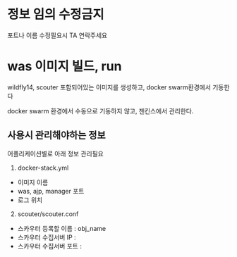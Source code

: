 # 정보 임의 수정금지 
포트나 이름 수정필요시 TA 연락주세요

# was 이미지 빌드, run 
wildfly14, scouter 포함되어있는 이미지를 생성하고, docker swarm환경에서 기동한다

docker swarm 환경에서 수동으로 기동하지 않고, 젠킨스에서 관리한다.



## 사용시 관리해야하는 정보
어플리케이션별로 아래 정보 관리필요
1. docker-stack.yml
*  이미지 이름
*  was, ajp, manager 포트
*  로그 위치

2. scouter/scouter.conf
* 스카우터 등록할 이름 : obj_name
* 스카우터 수집서버 IP : 
* 스카우터 수집서버 포트 : 


